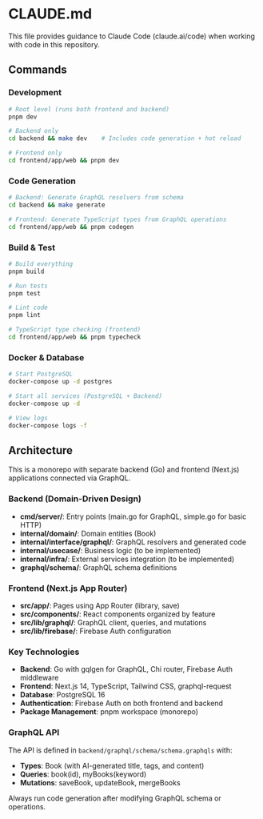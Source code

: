 # CLAUDE.md

This file provides guidance to Claude Code (claude.ai/code) when working with code in this repository.

## Commands

### Development
```bash
# Root level (runs both frontend and backend)
pnpm dev

# Backend only
cd backend && make dev    # Includes code generation + hot reload

# Frontend only  
cd frontend/app/web && pnpm dev
```

### Code Generation
```bash
# Backend: Generate GraphQL resolvers from schema
cd backend && make generate

# Frontend: Generate TypeScript types from GraphQL operations
cd frontend/app/web && pnpm codegen
```

### Build & Test
```bash
# Build everything
pnpm build

# Run tests
pnpm test

# Lint code
pnpm lint

# TypeScript type checking (frontend)
cd frontend/app/web && pnpm typecheck
```

### Docker & Database
```bash
# Start PostgreSQL
docker-compose up -d postgres

# Start all services (PostgreSQL + Backend)
docker-compose up -d

# View logs
docker-compose logs -f
```

## Architecture

This is a monorepo with separate backend (Go) and frontend (Next.js) applications connected via GraphQL.

### Backend (Domain-Driven Design)
- **cmd/server/**: Entry points (main.go for GraphQL, simple.go for basic HTTP)
- **internal/domain/**: Domain entities (Book)
- **internal/interface/graphql/**: GraphQL resolvers and generated code
- **internal/usecase/**: Business logic (to be implemented)
- **internal/infra/**: External services integration (to be implemented)
- **graphql/schema/**: GraphQL schema definitions

### Frontend (Next.js App Router)
- **src/app/**: Pages using App Router (library, save)
- **src/components/**: React components organized by feature
- **src/lib/graphql/**: GraphQL client, queries, and mutations
- **src/lib/firebase/**: Firebase Auth configuration

### Key Technologies
- **Backend**: Go with gqlgen for GraphQL, Chi router, Firebase Auth middleware
- **Frontend**: Next.js 14, TypeScript, Tailwind CSS, graphql-request
- **Database**: PostgreSQL 16
- **Authentication**: Firebase Auth on both frontend and backend
- **Package Management**: pnpm workspace (monorepo)

### GraphQL API
The API is defined in `backend/graphql/schema/schema.graphqls` with:
- **Types**: Book (with AI-generated title, tags, and content)
- **Queries**: book(id), myBooks(keyword)  
- **Mutations**: saveBook, updateBook, mergeBooks

Always run code generation after modifying GraphQL schema or operations.